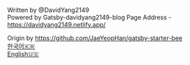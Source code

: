 Written by @DavidYang2149  
Powered by Gatsby-davidyang2149-blog
Page Address - https://davidyang2149.netlify.app/

Origin by https://github.com/JaeYeopHan/gatsby-starter-bee  
[한국어🇰🇷](./README.ko.md)  
[English🇺🇸](./README.en.md)
